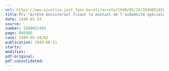 ```yaml
---
url: https://www.ejustice.just.fgov.be/eli/arrete/1949/05/24/1949052450/justel
title-fr: "Arrêté ministériel fixant le montant de l'indemnité spéciale, due en vertu de l'arrêté du Régent du 5 mars 1949, instituant un Fonds de sécurité d'existence pour les travailleurs de l'industrie de la réparation de navires du port d'Anvers"
date: 1949-05-24
source:
number: 1949052450
page: 888888
case: 1949-05-24/02
publication: 1949-06-11
starts:
modifies:
pdf-original:
pdf-consolidated:
---
```


